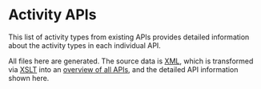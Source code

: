 # Activity APIs

This list of activity types from existing APIs provides detailed information about the activity types in each individual API.

All files here are generated. The source data is [XML](../types.xml), which is transformed via [XSLT](../types.xsl) into an [overview of all APIs](../overview.md), and the detailed API information shown here.
